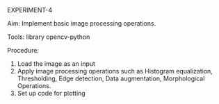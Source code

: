 EXPERIMENT-4

Aim: Implement basic image processing operations.

Tools: library opencv-python

Procedure:

1. Load the image as an input
2. Apply image processing operations such as Histogram equalization, Thresholding, Edge detection, Data augmentation, Morphological Operations.
3. Set up code for plotting
